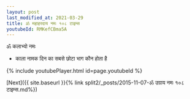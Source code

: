 ```yaml
---
layout: post
last_modified_at: 2021-03-29
title: ॐ महाहरदाय नमः १०८ टाइम्स
youtubeId: RMKefCBma5A
---
```

 
 
 ॐ कलाभ्यो नमः  
 
 -  काला नामक दिन का सबसे छोटा भाग कौन होता है 
 
  
 
  
 
 
 
 
 
 


{% include youtubePlayer.html id=page.youtubeId %}
 
[Next]({{ site.baseurl }}{% link  split2/_posts/2015-11-07-ॐ उग्राय नमः १०८ टाइम्स.md%})
 
